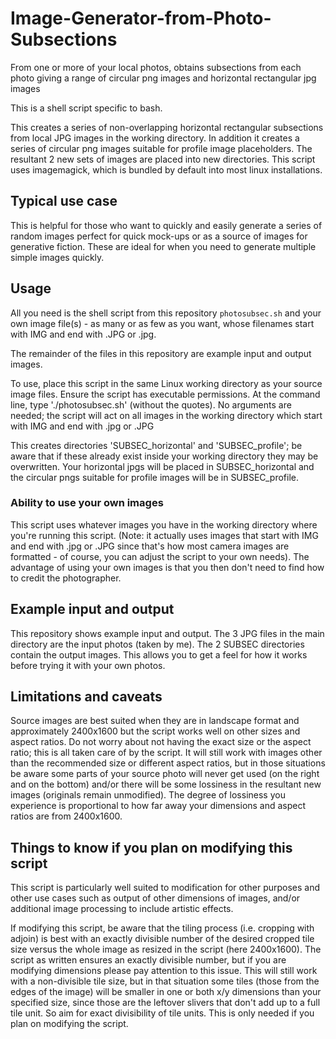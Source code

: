 # Image-Generator-from-Photo-Subsections
From one or more of your local photos, obtains subsections from each photo giving a range of circular png images and horizontal rectangular jpg images

This is a shell script specific to bash. 

This creates a series of non-overlapping horizontal rectangular subsections from local JPG images in the working directory. In addition it creates a series of circular png images suitable for profile image placeholders. The resultant 2 new sets of images are placed into new directories. This script uses imagemagick, which is bundled by default into most linux installations.

## Typical use case
This is helpful for those who want to quickly and easily generate a series of random images perfect for quick mock-ups or as a source of images for generative fiction. These are ideal for when you need to generate multiple simple images quickly.

## Usage
All you need is the shell script from this repository ```photosubsec.sh``` and your own image file(s) - as many or as few as you want, whose filenames start with IMG and end with .JPG or .jpg. 

The remainder of the files in this repository are example input and output images.

To use, place this script in the same Linux working directory as your source image files. Ensure the script has executable permissions. At the command line, type './photosubsec.sh' (without the quotes). No arguments are needed; the script will act on all images in the working directory which start with IMG and end with .jpg or .JPG

This creates directories 'SUBSEC_horizontal' and 'SUBSEC_profile'; be aware that if these  already exist inside your working directory they may be overwritten. Your horizontal jpgs will be placed in SUBSEC_horizontal and the circular pngs suitable for profile images will be in SUBSEC_profile.

### Ability to use your own images
This script uses whatever images you have in the working directory where you're running this script. (Note: it actually uses images that start with IMG and end with .jpg or .JPG since that's how most camera images are formatted - of course, you can adjust the script to your own needs). The advantage of using your own images is that you then don't need to find how to credit the photographer.

## Example input and output
This repository shows example input and output. The 3 JPG files in the main directory are the input photos (taken by me). The 2 SUBSEC directories contain the output images. This allows you to get a feel for how it works before trying it with your own photos.

## Limitations and caveats 
Source images are best suited when they are in landscape format and approximately 2400x1600 but the script works well on other sizes and aspect ratios. Do not worry about not having the exact size or the aspect ratio; this is all taken care of by the script. It will still work with images other than the recommended size or different aspect ratios, but in those situations be aware some parts of your source photo will never get used (on the right and on the bottom) and/or there will be some lossiness in the resultant new images (originals remain unmodified). The degree of lossiness you experience is proportional to how far away your dimensions and aspect ratios are from 2400x1600.

## Things to know if you plan on modifying this script
This script is particularly well suited to modification for other purposes and other use cases such as output of other dimensions of images, and/or additional image processing to include artistic effects. 

If modifying this script, be aware that the tiling process (i.e. cropping with adjoin) is best with an exactly divisible number of the desired cropped tile size versus the whole image as resized in the script (here 2400x1600). The script as written ensures an exactly divisible number, but if you are modifying dimensions please pay attention to this issue. This will still work with a non-divisible tile size, but in that situation some tiles (those from the edges of the image) will be smaller in one or both x/y dimensions than your specified size, since those are the leftover slivers that don't add up to a full tile unit. So aim for exact divisibility of tile units. This is only needed if you plan on modifying the script.
